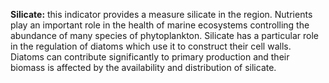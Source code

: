 **Silicate:** this indicator provides a measure silicate in the region. Nutrients play an important role in the health of marine ecosystems controlling the abundance of many species of phytoplankton. Silicate has a particular role in the regulation of diatoms which use it to construct their cell walls. Diatoms can contribute significantly to primary production and their biomass is affected by the availability and distribution of silicate.     